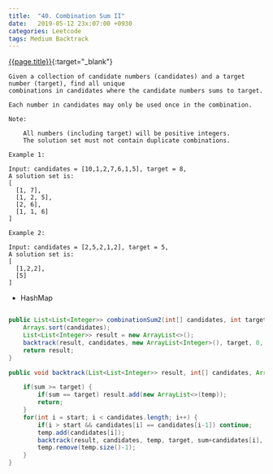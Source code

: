 ```yaml
---
title:  "40. Combination Sum II"
date:   2019-05-12 23x:07:00 +0930
categories: Leetcode
tags: Medium Backtrack
---
```


[{{page.title}}](https://leetcode.com/problems/minimum-index-sum-of-two-lists/){:target="_blank"}


    Given a collection of candidate numbers (candidates) and a target number (target), find all unique
    combinations in candidates where the candidate numbers sums to target.

    Each number in candidates may only be used once in the combination.

    Note:

        All numbers (including target) will be positive integers.
        The solution set must not contain duplicate combinations.

    Example 1:

    Input: candidates = [10,1,2,7,6,1,5], target = 8,
    A solution set is:
    [
      [1, 7],
      [1, 2, 5],
      [2, 6],
      [1, 1, 6]
    ]

    Example 2:

    Input: candidates = [2,5,2,1,2], target = 5,
    A solution set is:
    [
      [1,2,2],
      [5]
    ]




* HashMap

```java

public List<List<Integer>> combinationSum2(int[] candidates, int target) {
    Arrays.sort(candidates);
    List<List<Integer>> result = new ArrayList<>();
    backtrack(result, candidates, new ArrayList<Integer>(), target, 0, 0);
    return result;
}

public void backtrack(List<List<Integer>> result, int[] candidates, ArrayList<Integer> temp, int target, int sum, int start) {

    if(sum >= target) {
        if(sum == target) result.add(new ArrayList<>(temp));
        return;
    }
    for(int i = start; i < candidates.length; i++) {
        if(i > start && candidates[i] == candidates[i-1]) continue;
        temp.add(candidates[i]);
        backtrack(result, candidates, temp, target, sum+candidates[i], i+1);
        temp.remove(temp.size()-1);
    }
}
```
